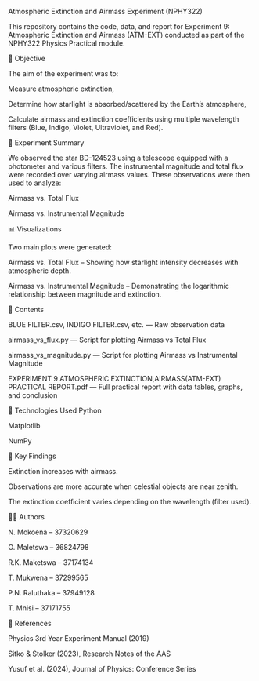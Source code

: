 Atmospheric Extinction and Airmass Experiment (NPHY322)

This repository contains the code, data, and report for Experiment 9: Atmospheric Extinction and Airmass (ATM-EXT) conducted as part of the NPHY322 Physics Practical module.

📌 Objective

The aim of the experiment was to:

Measure atmospheric extinction,

Determine how starlight is absorbed/scattered by the Earth’s atmosphere,

Calculate airmass and extinction coefficients using multiple wavelength filters (Blue, Indigo, Violet, Ultraviolet, and Red).

🧪 Experiment Summary

We observed the star BD-124523 using a telescope equipped with a photometer and various filters. The instrumental magnitude and total flux were recorded over varying airmass values. These observations were then used to analyze:

Airmass vs. Total Flux

Airmass vs. Instrumental Magnitude

📊 Visualizations

Two main plots were generated:

Airmass vs. Total Flux – Showing how starlight intensity decreases with atmospheric depth.

Airmass vs. Instrumental Magnitude – Demonstrating the logarithmic relationship between magnitude and extinction.

📁 Contents

BLUE FILTER.csv, INDIGO FILTER.csv, etc. — Raw observation data

airmass_vs_flux.py — Script for plotting Airmass vs Total Flux

airmass_vs_magnitude.py — Script for plotting Airmass vs Instrumental Magnitude

EXPERIMENT 9 ATMOSPHERIC EXTINCTION,AIRMASS(ATM-EXT) PRACTICAL REPORT.pdf — Full practical report with data tables, graphs, and conclusion

🧮 Technologies Used
Python

Matplotlib

NumPy

📌 Key Findings

Extinction increases with airmass.

Observations are more accurate when celestial objects are near zenith.

The extinction coefficient varies depending on the wavelength (filter used).

👨‍🔬 Authors

N. Mokoena – 37320629

O. Maletswa – 36824798

R.K. Maketswa – 37174134

T. Mukwena – 37299565

P.N. Raluthaka – 37949128

T. Mnisi – 37171755

📎 References

Physics 3rd Year Experiment Manual (2019)

Sitko & Stolker (2023), Research Notes of the AAS

Yusuf et al. (2024), Journal of Physics: Conference Series

